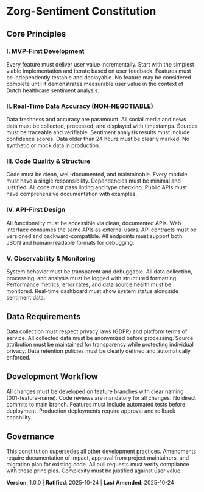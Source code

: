 <!--
Sync Impact Report:
- Version change: new → 1.0.0
- Added principles: MVP-First, Real-Time Data Accuracy, Code Quality, API-First Design, Observability
- Added sections: Data Requirements, Development Workflow
- Templates requiring updates: ✅ updated
- Follow-up TODOs: none
-->

# Zorg-Sentiment Constitution

## Core Principles

### I. MVP-First Development

Every feature must deliver user value incrementally. Start with the simplest viable implementation and iterate based on user feedback. Features must be independently testable and deployable. No feature may be considered complete until it demonstrates measurable user value in the context of Dutch healthcare sentiment analysis.

### II. Real-Time Data Accuracy (NON-NEGOTIABLE)

Data freshness and accuracy are paramount. All social media and news data must be collected, processed, and displayed with timestamps. Sources must be traceable and verifiable. Sentiment analysis results must include confidence scores. Data older than 24 hours must be clearly marked. No synthetic or mock data in production.

### III. Code Quality & Structure

Code must be clean, well-documented, and maintainable. Every module must have a single responsibility. Dependencies must be minimal and justified. All code must pass linting and type checking. Public APIs must have comprehensive documentation with examples.

### IV. API-First Design

All functionality must be accessible via clean, documented APIs. Web interface consumes the same APIs as external users. API contracts must be versioned and backward-compatible. All endpoints must support both JSON and human-readable formats for debugging.

### V. Observability & Monitoring

System behavior must be transparent and debuggable. All data collection, processing, and analysis must be logged with structured formatting. Performance metrics, error rates, and data source health must be monitored. Real-time dashboard must show system status alongside sentiment data.

## Data Requirements

Data collection must respect privacy laws (GDPR) and platform terms of service. All collected data must be anonymized before processing. Source attribution must be maintained for transparency while protecting individual privacy. Data retention policies must be clearly defined and automatically enforced.

## Development Workflow

All changes must be developed on feature branches with clear naming (001-feature-name). Code reviews are mandatory for all changes. No direct commits to main branch. Features must include automated tests before deployment. Production deployments require approval and rollback capability.

## Governance

This constitution supersedes all other development practices. Amendments require documentation of impact, approval from project maintainers, and migration plan for existing code. All pull requests must verify compliance with these principles. Complexity must be justified against user value.

**Version**: 1.0.0 | **Ratified**: 2025-10-24 | **Last Amended**: 2025-10-24
